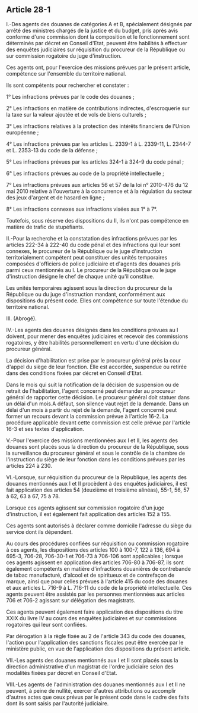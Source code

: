 Article 28-1
----
I.-Des agents des douanes de catégories A et B, spécialement désignés par arrêté
des ministres chargés de la justice et du budget, pris après avis conforme d'une
commission dont la composition et le fonctionnement sont déterminés par décret
en Conseil d'Etat, peuvent être habilités à effectuer des enquêtes judiciaires
sur réquisition du procureur de la République ou sur commission rogatoire du
juge d'instruction.

Ces agents ont, pour l'exercice des missions prévues par le présent article,
compétence sur l'ensemble du territoire national.

Ils sont compétents pour rechercher et constater :

1° Les infractions prévues par le code des douanes ;

2° Les infractions en matière de contributions indirectes, d'escroquerie sur la
taxe sur la valeur ajoutée et de vols de biens culturels ;

3° Les infractions relatives à la protection des intérêts financiers de l'Union
européenne ;

4° Les infractions prévues par les articles L. 2339-1 à L. 2339-11, L. 2344-7 et
L. 2353-13 du code de la défense ;

5° Les infractions prévues par les articles 324-1 à 324-9 du code pénal ;

6° Les infractions prévues au code de la propriété intellectuelle ;

7° Les infractions prévues aux articles 56 et 57 de la loi n° 2010-476 du 12 mai
2010 relative à l'ouverture à la concurrence et à la régulation du secteur des
jeux d'argent et de hasard en ligne ;

8° Les infractions connexes aux infractions visées aux 1° à 7°.

Toutefois, sous réserve des dispositions du II, ils n'ont pas compétence en
matière de trafic de stupéfiants.

II.-Pour la recherche et la constatation des infractions prévues par les
articles 222-34 à 222-40 du code pénal et des infractions qui leur sont
connexes, le procureur de la République ou le juge d'instruction
territorialement compétent peut constituer des unités temporaires composées
d'officiers de police judiciaire et d'agents des douanes pris parmi ceux
mentionnés au I. Le procureur de la République ou le juge d'instruction désigne
le chef de chaque unité qu'il constitue.

Les unités temporaires agissent sous la direction du procureur de la République
ou du juge d'instruction mandant, conformément aux dispositions du présent code.
Elles ont compétence sur toute l'étendue du territoire national.

III. (Abrogé).

IV.-Les agents des douanes désignés dans les conditions prévues au I doivent,
pour mener des enquêtes judiciaires et recevoir des commissions rogatoires, y
être habilités personnellement en vertu d'une décision du procureur général.

La décision d'habilitation est prise par le procureur général près la cour
d'appel du siège de leur fonction. Elle est accordée, suspendue ou retirée dans
des conditions fixées par décret en Conseil d'Etat.

Dans le mois qui suit la notification de la décision de suspension ou de retrait
de l'habilitation, l'agent concerné peut demander au procureur général de
rapporter cette décision. Le procureur général doit statuer dans un délai d'un
mois.A défaut, son silence vaut rejet de la demande. Dans un délai d'un mois à
partir du rejet de la demande, l'agent concerné peut former un recours devant la
commission prévue à l'article 16-2. La procédure applicable devant cette
commission est celle prévue par l'article 16-3 et ses textes d'application.

V.-Pour l'exercice des missions mentionnées aux I et II, les agents des douanes
sont placés sous la direction du procureur de la République, sous la
surveillance du procureur général et sous le contrôle de la chambre de
l'instruction du siège de leur fonction dans les conditions prévues par les
articles 224 à 230.

VI.-Lorsque, sur réquisition du procureur de la République, les agents des
douanes mentionnés aux I et II procèdent à des enquêtes judiciaires, il est fait
application des articles 54 (deuxième et troisième alinéas), 55-1, 56, 57 à 62,
63 à 67, 75 à 78.

Lorsque ces agents agissent sur commission rogatoire d'un juge d'instruction, il
est également fait application des articles 152 à 155.

Ces agents sont autorisés à déclarer comme domicile l'adresse du siège du
service dont ils dépendent.

Au cours des procédures confiées sur réquisition ou commission rogatoire à ces
agents, les dispositions des articles 100 à 100-7, 122 à 136, 694 à 695-3,
706-28, 706-30-1 et 706-73 à 706-106 sont applicables ; lorsque ces agents
agissent en application des articles 706-80 à 706-87, ils sont également
compétents en matière d'infractions douanières de contrebande de tabac
manufacturé, d'alcool et de spiritueux et de contrefaçon de marque, ainsi que
pour celles prévues à l'article 415 du code des douanes et aux articles L. 716-9
à L. 716-11 du code de la propriété intellectuelle. Ces agents peuvent être
assistés par les personnes mentionnées aux articles 706 et 706-2 agissant sur
délégation des magistrats.

Ces agents peuvent également faire application des dispositions du titre XXIX du
livre IV au cours des enquêtes judiciaires et sur commissions rogatoires qui
leur sont confiées.

Par dérogation à la règle fixée au 2 de l'article 343 du code des douanes,
l'action pour l'application des sanctions fiscales peut être exercée par le
ministère public, en vue de l'application des dispositions du présent article.

VII.-Les agents des douanes mentionnés aux I et II sont placés sous la direction
administrative d'un magistrat de l'ordre judiciaire selon des modalités fixées
par décret en Conseil d'Etat.

VIII.-Les agents de l'administration des douanes mentionnés aux I et II ne
peuvent, à peine de nullité, exercer d'autres attributions ou accomplir d'autres
actes que ceux prévus par le présent code dans le cadre des faits dont ils sont
saisis par l'autorité judiciaire.
